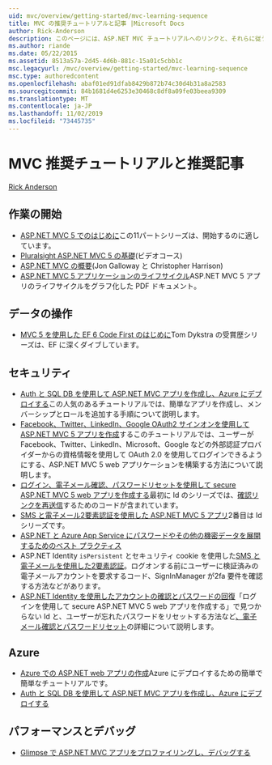 ```yaml
---
uid: mvc/overview/getting-started/mvc-learning-sequence
title: MVC の推奨チュートリアルと記事 |Microsoft Docs
author: Rick-Anderson
description: このページには、ASP.NET MVC チュートリアルへのリンクと、それらに従うための推奨される手順が含まれています。
ms.author: riande
ms.date: 05/22/2015
ms.assetid: 8513a57a-2d45-4d6b-881c-15a01c5cbb1c
msc.legacyurl: /mvc/overview/getting-started/mvc-learning-sequence
msc.type: authoredcontent
ms.openlocfilehash: abaf01ed91dfab8429b872b74c30d4b31a8a2583
ms.sourcegitcommit: 84b1681d4e6253e30468c8df8a09fe03beea9309
ms.translationtype: MT
ms.contentlocale: ja-JP
ms.lasthandoff: 11/02/2019
ms.locfileid: "73445735"
---
```

# <a name="mvc-recommended-tutorials-and-articles"></a>MVC 推奨チュートリアルと推奨記事

[Rick Anderson]((https://twitter.com/RickAndMSFT))

<a id="pwd"></a>
## <a name="getting-started"></a>作業の開始

- [ASP.NET MVC 5 でのはじめに](introduction/getting-started.md)この11パートシリーズは、開始するのに適しています。
- [Pluralsight ASP.NET MVC 5 の基礎](https://pluralsight.com/training/Player?author=scott-allen&amp;name=aspdotnet-mvc5-fundamentals-m1-introduction&amp;mode=live&amp;clip=0&amp;course=aspdotnet-mvc5-fundamentals)(ビデオコース)
- [ASP.NET MVC の概要](https://channel9.msdn.com/Series/Introduction-to-ASP-NET-MVC)(Jon Galloway と Christopher Harrison)
- [ASP.NET MVC 5 アプリケーションのライフサイクル](lifecycle-of-an-aspnet-mvc-5-application.md)ASP.NET MVC 5 アプリのライフサイクルをグラフ化した PDF ドキュメント。

<a id="con"></a>
## <a name="working-with-data"></a>データの操作

- [MVC 5 を使用した EF 6 Code First のはじめに](getting-started-with-ef-using-mvc/creating-an-entity-framework-data-model-for-an-asp-net-mvc-application.md)Tom Dykstra の受賞歴シリーズは、EF に深くダイブしています。

<a id="wj"></a>
## <a name="security"></a>セキュリティ

- [Auth と SQL DB を使用して ASP.NET MVC アプリを作成し、Azure にデプロイする](https://azure.microsoft.com/documentation/articles/web-sites-dotnet-deploy-aspnet-mvc-app-membership-oauth-sql-database/)この人気のあるチュートリアルでは、簡単なアプリを作成し、メンバーシップとロールを追加する手順について説明します。
- [Facebook、Twitter、LinkedIn、Google OAuth2 サインオンを使用して ASP.NET MVC 5 アプリを作成](../security/create-an-aspnet-mvc-5-app-with-facebook-and-google-oauth2-and-openid-sign-on.md)するこのチュートリアルでは、ユーザーが Facebook、Twitter、LinkedIn、Microsoft、Google などの外部認証プロバイダーからの資格情報を使用して OAuth 2.0 を使用してログインできるようにする、ASP.NET MVC 5 web アプリケーションを構築する方法について説明します。
- [ログイン、電子メール確認、パスワードリセットを使用して secure ASP.NET MVC 5 web アプリを作成する](../security/create-an-aspnet-mvc-5-web-app-with-email-confirmation-and-password-reset.md)最初に Id のシリーズでは、[確認リンクを再送信](../security/create-an-aspnet-mvc-5-web-app-with-email-confirmation-and-password-reset.md#rsend)するためのコードが含まれています。
- [SMS と電子メール2要素認証を使用した ASP.NET MVC 5 アプリ](../security/aspnet-mvc-5-app-with-sms-and-email-two-factor-authentication.md)2番目は Id シリーズです。
- [ASP.NET と Azure App Service にパスワードやその他の機密データを展開するためのベスト プラクティス](../../../identity/overview/features-api/best-practices-for-deploying-passwords-and-other-sensitive-data-to-aspnet-and-azure.md)
- ASP.NET Identity `isPersistent` とセキュリティ cookie を使用した[SMS と電子メールを使用した2要素認証](../../../identity/overview/features-api/two-factor-authentication-using-sms-and-email-with-aspnet-identity.md)。ログオンする前にユーザーに検証済みの電子メールアカウントを要求するコード、SignInManager が2fa 要件を確認する方法などがあります。
- [ASP.NET Identity を使用したアカウントの確認とパスワードの回復](../../../identity/overview/features-api/account-confirmation-and-password-recovery-with-aspnet-identity.md)「ログインを使用して secure ASP.NET MVC 5 web アプリを作成する」で見つからない Id と、ユーザーが忘れたパスワードをリセットする方法など[、電子メール確認とパスワードリセット](../security/create-an-aspnet-mvc-5-web-app-with-email-confirmation-and-password-reset.md)の詳細について説明します。

<a id="da"></a>
## <a name="azure"></a>Azure

- [Azure での ASP.NET web アプリの作成](https://azure.microsoft.com/documentation/articles/web-sites-dotnet-get-started/)Azure にデプロイするための簡単で簡単なチュートリアルです。
- [Auth と SQL DB を使用して ASP.NET MVC アプリを作成し、Azure にデプロイする](https://azure.microsoft.com/documentation/articles/web-sites-dotnet-deploy-aspnet-mvc-app-membership-oauth-sql-database/)

<a id="perf"></a>
## <a name="performance-and-debugging"></a>パフォーマンスとデバッグ

- [Glimpse で ASP.NET MVC アプリをプロファイリングし、デバッグする](../performance/profile-and-debug-your-aspnet-mvc-app-with-glimpse.md)
